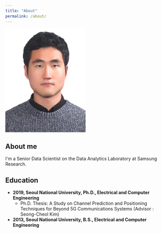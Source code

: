 ```yaml
---
title: "About"
permalink: /about/
---
```


<!-- ![](/images/jy.jpg){: width="50%" height="50%"} -->
<img src="/images/jy.jpg" width="50%" height="50%">

## About me
I'm a Senior Data Scientist on the Data Analytics Laboratory at Samsung Research.

## Education
- **2019, Seoul National University, Ph.D., Electrical and Computer Engineering**
  - Ph.D. Thesis: A Study on Channel Prediction and Positioning Techniques for Beyond 5G Communications Systems (Advisor : Seong-Cheol Kim)
- **2013, Seoul National University, B.S., Electrical and Computer Engineering**
